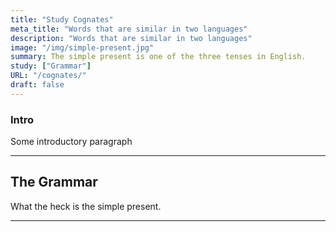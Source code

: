 ```yaml
---
title: "Study Cognates"
meta_title: "Words that are similar in two languages"
description: "Words that are similar in two languages"
image: "/img/simple-present.jpg"
summary: The simple present is one of the three tenses in English.
study: ["Grammar"]
URL: "/cognates/"
draft: false
---
```


### Intro 

Some introductory paragraph 

<hr>

## The Grammar

What the heck is the simple present. 

<hr>
